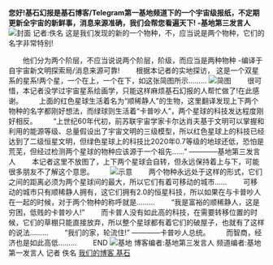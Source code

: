 **您好!基石幻报是基石博客/Telegram第一基地频道下的一个宇宙级报纸，不定期更新全宇宙的新鲜事，消息来源准确，我们会帮您看遍天下!  -基地第三发言人**
![封面](https://i.niupic.com/images/2021/03/26/9fcq.jpg)
记者:佚名
这是我们发现的新的一个物种，不，应当说是两个物种，它们的名字非常特别!
<!--more-->
　　他们分为两个阶层，不应当说说两个阶层，阶级，而应当是两种物种 -编译于自宇宙新文明探索局/消息来源可靠!
　　根据本记者的实地探访， 这是一个双星系的星系!两个星，一个在上，一个在下，如这张简图所示………
![简图](https://i.niupic.com/images/2021/03/26/9fcs.jpg)
　　很可惜，本记者没学过宇宙星系绘画学，只能这样麻烦基石幻报的人帮忙做了!在此感谢。
　　上面的红色星球生活着名为“顺稀静人”的生物，这里翻译发现上下两个物种的名字都刚好想法，而绿球则生活着“卡普吵人”，两个星球的科技发达程度刚好相反。
　　“上世纪60年代初，前苏联宇宙学家卡尔达肖夫基于文明可以掌握和利用的能源等级、总量假设出了宇宙文明的三级模型，所以红色星球上的科技已经达到了二级恒星文明，但绿色星球上的科技比2020年0.7等级的地球还低，恐怕是荒芜，但经过检测两个星球的物种应该源于一个祖先……” ————基地第三发言人
　　本记者这里不放图了，上下两个星球会自转，但永远保持着上与下，可能很多朋友不了解这个意思。
　　![示意](https://i.niupic.com/images/2021/03/26/9fct.jpg)
　　两个物种永远处于这样的形式，它们之间的距离必须为两个星球间的最大，所以它们有着可移动的城市……
　　可移动的城市只有顺稀静人拥有，这它们拥有2.0的恒星科技，所以如果在与卡普吵人在一起的时候，对于两个物种的称呼就是………
　　“我是富裕的顺稀静人，这是穷困，低贱的卡普吵人!”
　　而卡普人没有如此高的科技，在需要转移位置的时候，它们的草棚只能直接放弃，所以整个星球都有着它们的破屋子，也就有了这样的说法………
　　“我们的家，轮流住!” ————卡普吵人总统。
　　而智商，经济也是如此高低………
　　END
![基地](https://i.niupic.com/images/2021/03/26/9fcw.jpg)
博客编者:基地第三发言人
频道编者:基地第一发言人 
记者 佚名
[我们的博客 基石](https://foundation.othing.xyz/)
